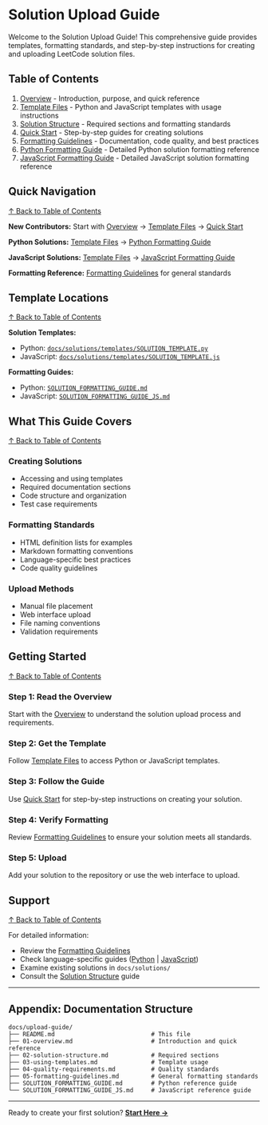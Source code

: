 # Solution Upload Guide

Welcome to the Solution Upload Guide! This comprehensive guide provides templates, formatting standards, and step-by-step instructions for creating and uploading LeetCode solution files.

## Table of Contents

1. [Overview](01-overview.md) - Introduction, purpose, and quick reference
2. [Template Files](02-template-files.md) - Python and JavaScript templates with usage instructions
3. [Solution Structure](03-solution-structure.md) - Required sections and formatting standards
4. [Quick Start](04-quick-start.md) - Step-by-step guides for creating solutions
5. [Formatting Guidelines](05-formatting-guidelines.md) - Documentation, code quality, and best practices
6. [Python Formatting Guide](SOLUTION_FORMATTING_GUIDE.md) - Detailed Python solution formatting reference
7. [JavaScript Formatting Guide](SOLUTION_FORMATTING_GUIDE_JS.md) - Detailed JavaScript solution formatting reference

## Quick Navigation
[↑ Back to Table of Contents](#table-of-contents)

**New Contributors:** Start with [Overview](01-overview.md) → [Template Files](02-template-files.md) → [Quick Start](04-quick-start.md)

**Python Solutions:** [Template Files](02-template-files.md) → [Python Formatting Guide](SOLUTION_FORMATTING_GUIDE.md)

**JavaScript Solutions:** [Template Files](02-template-files.md) → [JavaScript Formatting Guide](SOLUTION_FORMATTING_GUIDE_JS.md)

**Formatting Reference:** [Formatting Guidelines](05-formatting-guidelines.md) for general standards

## Template Locations
[↑ Back to Table of Contents](#table-of-contents)

**Solution Templates:**
- Python: [`docs/solutions/templates/SOLUTION_TEMPLATE.py`](../solutions/templates/SOLUTION_TEMPLATE.py)
- JavaScript: [`docs/solutions/templates/SOLUTION_TEMPLATE.js`](../solutions/templates/SOLUTION_TEMPLATE.js)

**Formatting Guides:**
- Python: [`SOLUTION_FORMATTING_GUIDE.md`](SOLUTION_FORMATTING_GUIDE.md)
- JavaScript: [`SOLUTION_FORMATTING_GUIDE_JS.md`](SOLUTION_FORMATTING_GUIDE_JS.md)

## What This Guide Covers
[↑ Back to Table of Contents](#table-of-contents)

### Creating Solutions
- Accessing and using templates
- Required documentation sections
- Code structure and organization
- Test case requirements

### Formatting Standards
- HTML definition lists for examples
- Markdown formatting conventions
- Language-specific best practices
- Code quality guidelines

### Upload Methods
- Manual file placement
- Web interface upload
- File naming conventions
- Validation requirements

## Getting Started
[↑ Back to Table of Contents](#table-of-contents)

### Step 1: Read the Overview
Start with the [Overview](01-overview.md) to understand the solution upload process and requirements.

### Step 2: Get the Template
Follow [Template Files](02-template-files.md) to access Python or JavaScript templates.

### Step 3: Follow the Guide
Use [Quick Start](04-quick-start.md) for step-by-step instructions on creating your solution.

### Step 4: Verify Formatting
Review [Formatting Guidelines](05-formatting-guidelines.md) to ensure your solution meets all standards.

### Step 5: Upload
Add your solution to the repository or use the web interface to upload.

## Support
[↑ Back to Table of Contents](#table-of-contents)

For detailed information:
- Review the [Formatting Guidelines](05-formatting-guidelines.md)
- Check language-specific guides ([Python](SOLUTION_FORMATTING_GUIDE.md) | [JavaScript](SOLUTION_FORMATTING_GUIDE_JS.md))
- Examine existing solutions in `docs/solutions/`
- Consult the [Solution Structure](03-solution-structure.md) guide

---

## Appendix: Documentation Structure

```
docs/upload-guide/
├── README.md                           # This file
├── 01-overview.md                      # Introduction and quick reference
├── 02-solution-structure.md            # Required sections
├── 03-using-templates.md               # Template usage
├── 04-quality-requirements.md          # Quality standards
├── 05-formatting-guidelines.md         # General formatting standards
├── SOLUTION_FORMATTING_GUIDE.md        # Python reference guide
└── SOLUTION_FORMATTING_GUIDE_JS.md     # JavaScript reference guide
```

---

Ready to create your first solution? **[Start Here →](01-overview.md)**
